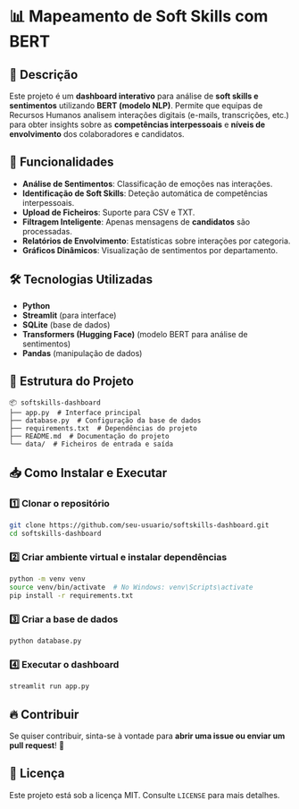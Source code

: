 # 📊 Mapeamento de Soft Skills com BERT

## 📝 Descrição
Este projeto é um **dashboard interativo** para análise de **soft skills e sentimentos** utilizando **BERT (modelo NLP)**. Permite que equipas de Recursos Humanos analisem interações digitais (e-mails, transcrições, etc.) para obter insights sobre as **competências interpessoais** e **níveis de envolvimento** dos colaboradores e candidatos.

## 🚀 Funcionalidades
- **Análise de Sentimentos**: Classificação de emoções nas interações.
- **Identificação de Soft Skills**: Deteção automática de competências interpessoais.
- **Upload de Ficheiros**: Suporte para CSV e TXT.
- **Filtragem Inteligente**: Apenas mensagens de **candidatos** são processadas.
- **Relatórios de Envolvimento**: Estatísticas sobre interações por categoria.
- **Gráficos Dinâmicos**: Visualização de sentimentos por departamento.

## 🛠️ Tecnologias Utilizadas
- **Python**
- **Streamlit** (para interface)
- **SQLite** (base de dados)
- **Transformers (Hugging Face)** (modelo BERT para análise de sentimentos)
- **Pandas** (manipulação de dados)

## 📂 Estrutura do Projeto
```
📦 softskills-dashboard
├── app.py  # Interface principal
├── database.py  # Configuração da base de dados
├── requirements.txt  # Dependências do projeto
├── README.md  # Documentação do projeto
└── data/  # Ficheiros de entrada e saída
```

## 📥 Como Instalar e Executar
### 1️⃣ Clonar o repositório
```bash
git clone https://github.com/seu-usuario/softskills-dashboard.git
cd softskills-dashboard
```

### 2️⃣ Criar ambiente virtual e instalar dependências
```bash
python -m venv venv
source venv/bin/activate  # No Windows: venv\Scripts\activate
pip install -r requirements.txt
```

### 3️⃣ Criar a base de dados
```bash
python database.py
```

### 4️⃣ Executar o dashboard
```bash
streamlit run app.py
```

## 🔥 Contribuir
Se quiser contribuir, sinta-se à vontade para **abrir uma issue ou enviar um pull request**! 🚀

## 📜 Licença
Este projeto está sob a licença MIT. Consulte `LICENSE` para mais detalhes.

